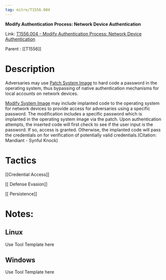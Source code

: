 ```yaml
---
tag: mitre/T1556.004
---
```


**Modify Authentication Process: Network Device Authentication**

Link: [T1556.004 - Modify Authentication Process: Network Device Authentication](https://attack.mitre.org/techniques/T1556/004)

Parent : [[T1556]]


# Description

Adversaries may use [Patch System Image](https://attack.mitre.org/techniques/T1601/001) to hard code a password in the operating system, thus bypassing of native authentication mechanisms for local accounts on network devices.

[Modify System Image](https://attack.mitre.org/techniques/T1601) may include implanted code to the operating system for network devices to provide access for adversaries using a specific password.  The modification includes a specific password which is implanted in the operating system image via the patch.  Upon authentication attempts, the inserted code will first check to see if the user input is the password. If so, access is granted. Otherwise, the implanted code will pass the credentials on for verification of potentially valid credentials.(Citation: Mandiant - Synful Knock)

# Tactics


[[Credential Access]]

[[ Defense Evasion]]

[[ Persistence]]


# Notes:

## Linux

Use Tool Template here

## Windows

Use Tool Template here